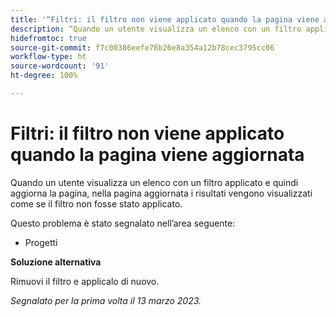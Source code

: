```yaml
---
title: '“Filtri: il filtro non viene applicato quando la pagina viene aggiornata”'
description: “Quando un utente visualizza un elenco con un filtro applicato e quindi aggiorna la pagina, nella pagina aggiornata i risultati vengono visualizzati come se il filtro non fosse stato applicato.”
hidefromtoc: true
source-git-commit: f7c00386eefe78b26e8a354a12b78cec3795cc06
workflow-type: ht
source-wordcount: '91'
ht-degree: 100%

---
```



# Filtri: il filtro non viene applicato quando la pagina viene aggiornata

Quando un utente visualizza un elenco con un filtro applicato e quindi aggiorna la pagina, nella pagina aggiornata i risultati vengono visualizzati come se il filtro non fosse stato applicato.

Questo problema è stato segnalato nell’area seguente:

* Progetti

**Soluzione alternativa**

Rimuovi il filtro e applicalo di nuovo.

_Segnalato per la prima volta il 13 marzo 2023._

